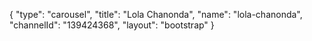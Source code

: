{
    "type": "carousel",
    "title": "Lola Chanonda",
    "name": "lola-chanonda",
    "channelId": "139424368",
    "layout": "bootstrap"
}